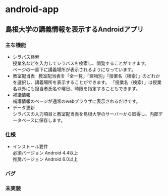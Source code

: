 # android-app
## 島根大学の講義情報を表示するAndroidアプリ

### 主な機能
* シラバス検索  
授業名などを入力してシラバスを検索し、閲覧することができます。   
ページの一番下に講義場所が表示されるようになっています。
* 教室配当表  
教室配当表を「全一覧」「建物別」「授業名（検索）」のどれかを選択し、講義場所を表示することができます。
「授業名（検索）」は授業名以外にも担当者氏名や曜日、時限を指定することもできます。
* 補講情報  
補講情報のページが通常のwebブラウザに表示されるだけです。
* データ更新  
シラバスの入力項目と教室配当表を島根大学のサーバーから取得し、内部データベースに保存します。

### 仕様
* インストール要件  
必須バージョン Android 4.4以上  
推奨バージョン Android 6.0以上  

### バグ


### 未実装
